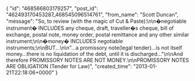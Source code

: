  {
   "id": "468566803179257",
   "post_id": "462493170453287_468545096514761",
   "from_name": "Scott Duncan",
   "message": "So, to review (with the magic of Cut & Paste):\n\n�negotiable instrument� INCLUDES any cheque, draft, traveller�s cheque, bill of exchange, postal note, money order, postal remittance and any other similar instrument;\n\n�money� INCLUDES negotiable instruments;\n\nBUT...\n\n\"...a promissory note(legal tender)...is not itself money...there is no liquidation of the debt, until it is discharged...\"\n\nAnd therefore PROMISSORY NOTES ARE NOT MONEY.\n\nPROMISSORY NOTES ARE OBLIGATION (Tender for Law)",
   "created_time": "2013-01-21T22:18:06+0000"
 }
